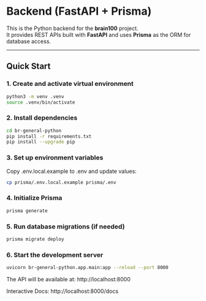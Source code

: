 # Backend (FastAPI + Prisma)

This is the Python backend for the **brain100** project.  
It provides REST APIs built with **FastAPI** and uses **Prisma** as the ORM for database access.

---

## Quick Start

### 1. Create and activate virtual environment

```bash
python3 -m venv .venv
source .venv/bin/activate
```

### 2. Install dependencies

```bash
cd br-general-python
pip install -r requirements.txt
pip install --upgrade pip
```

### 3. Set up environment variables
Copy .env.local.example to .env and update values:

```bash
cp prisma/.env.local.example prisma/.env
```

### 4. Initialize Prisma

```bash
prisma generate
```

### 5. Run database migrations (if needed)

```bash
prisma migrate deploy
```

### 6. Start the development server

```bash
uvicorn br-general-python.app.main:app --reload --port 8000
```

The API will be available at:
http://localhost:8000

Interactive Docs: http://localhost:8000/docs

